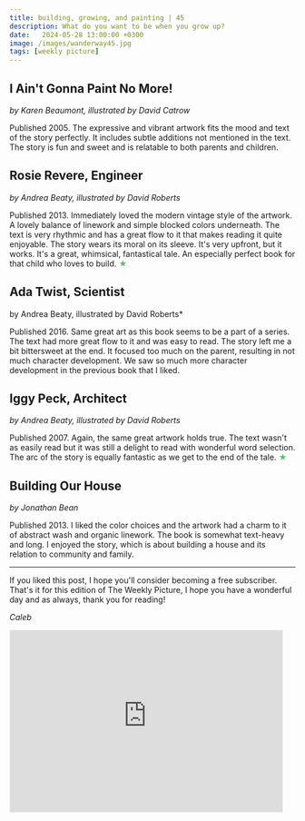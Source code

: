 ```yaml
---
title: building, growing, and painting | 45
description: What do you want to be when you grow up?
date:   2024-05-28 13:00:00 +0300
image: /images/wanderway45.jpg
tags: [weekly picture]
---
```


## I Ain't Gonna Paint No More!
*by Karen Beaumont, illustrated by David Catrow*

Published 2005. The expressive and vibrant artwork fits the mood and text of the story perfectly. It includes subtle additions not mentioned in the text. The story is fun and sweet and is relatable to both parents and children. 
 
## Rosie Revere, Engineer
*by Andrea Beaty, illustrated by David Roberts*

Published 2013. Immediately loved the modern vintage style of the artwork. A lovely balance of linework and simple blocked colors underneath. The text is very rhythmic and has a great flow to it that makes reading it quite enjoyable. The story wears its moral on its sleeve. It's very upfront, but it works. It's a great, whimsical, fantastical tale. An especially perfect book for that child who loves to build. <h style="color:#5ABB71;">★</h>
 
## Ada Twist, Scientist
by Andrea Beaty, illustrated by David Roberts*

Published 2016. Same great art as this book seems to be a part of a series. The text had more great flow to it and was easy to read. The story left me a bit bittersweet at the end. It focused too much on the parent, resulting in not much character development. We saw so much more character development in the previous book that I liked. 
 
## Iggy Peck, Architect
*by Andrea Beaty, illustrated by David Roberts*

Published 2007. Again, the same great artwork holds true. The text wasn't as easily read but it was still a delight to read with wonderful word selection. The arc of the story is equally fantastic as we get to the end of the tale. <h style="color:#5ABB71;">★</h>
 
## Building Our House
*by Jonathan Bean*

Published 2013. I liked the color choices and the artwork had a charm to it of abstract wash and organic linework. The book is somewhat text-heavy and long. I enjoyed the story, which is about building a house and its relation to community and family. 

***

If you liked this post, I hope you'll consider becoming a free subscriber. That's it for this edition of The Weekly Picture, I hope you have a wonderful day and as always, thank you for reading!

*Caleb*
    
<iframe src="https://thewanderway.substack.com/embed" width="480" height="320" style="border:1px solid #EEE; background:white;" frameborder="0" scrolling="no"></iframe>
